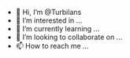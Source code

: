 - 👋 Hi, I’m @Turbilans
- 👀 I’m interested in ...
- 🌱 I’m currently learning ...
- 💞️ I’m looking to collaborate on ...
- 📫 How to reach me ...

<!---
Turbilans/Turbilans is a ✨ special ✨ repository because its `README.md` (this file) appears on your GitHub profile.
You can click the Preview link to take a look at your changes.
--->
